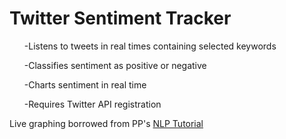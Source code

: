 # Twitter Sentiment Tracker

<ul>
  <p>-Listens to tweets in real times containing selected keywords</p>
  <p>-Classifies sentiment as positive or negative</p>
  <p>-Charts sentiment in real time</p>
  <p>-Requires Twitter API registration</p>
</ul>

Live graphing borrowed from PP's <a href="https://pythonprogramming.net/tokenizing-words-sentences-nltk-tutorial/">NLP Tutorial</a>
